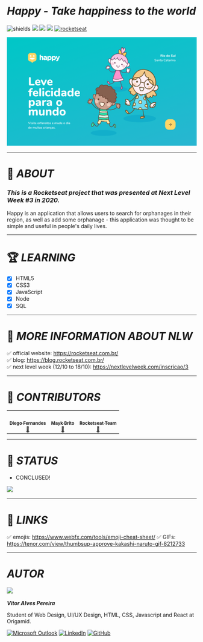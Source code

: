 # *__Happy - Take happiness to the world__*

![shields](https://img.shields.io/github/forks/vitoralvesp/nlw-3?color=29B6D1&label=forks&style=for-the-badge)
  <img src="https://img.shields.io/github/license/vitoralvesp/nlw-3?color=29B6D1&style=for-the-badge"/> 
  <img src="https://img.shields.io/github/issues/vitoralvesp/nlw-3?color=29B6D1&style=for-the-badge"/> 
  <img src="https://img.shields.io/github/stars/vitoralvesp/nlw-3?color=29B6D1&style=for-the-badge"/>
 [![rocketseat](https://img.shields.io/static/v1?label=PROJECT%20OF&message=ROCKETSEAT&color=8257E6&style=for-the-badge)](https://www.adobe.com/br/products/xd/details.html)
 

<img width="900px" hidth="900px" src="github_readme/happy.png">

---

# :book: *__ABOUT__*

### *__This is a Rocketseat project that was presented at Next Level Week #3 in 2020.__*

Happy is an application that allows users to search for orphanages in their region, as well as add some orphanage - this application was thought to be simple and useful in people's daily lives. 

---

# :trophy: *__LEARNING__*

- [x] HTML5
- [x] CSS3
- [x] JavaScript
- [x] Node
- [x] SQL

---

 # :rocket: *__MORE INFORMATION ABOUT NLW__* 

:white_check_mark: official website: https://rocketseat.com.br/ <br>
:white_check_mark: blog: https://blog.rocketseat.com.br/ <br>
:white_check_mark: next level week (12/10 to 18/10): https://nextlevelweek.com/inscricao/3 <br>

---

 # :moyai: *__CONTRIBUTORS__*

<table>
  <tr>
    <td align="center"><a href="https://github.com/diego3g"><img style="border-radius: 50%;" src="https://avatars2.githubusercontent.com/u/2254731?s=400&u=0ba16a79456c2f250e7579cb388fa18c5c2d7d65&v=4" width="100px;" alt=""/><br /><sub><b>Diego Fernandes</b></sub></a><br /><a href="https://rocketseat.com.br/" title="Rocketseat">🚀</a></td>
    <td align="center" display="flex"><a href="https://github.com/maykbrito"><img style="border-radius: 50%;" src="https://avatars2.githubusercontent.com/u/6643122?s=400&u=1e9e1f04b76fb5374e6a041f5e41dce83f3b5d92&v=4" width="100px;" alt=""/><br /><sub><b>Mayk Brito</b></sub></a><br /><a href="https://rocketseat.com.br/" title="Rocketseat">🚀</a></td>
    <td align="center" display="flex"><a href="https://github.com/Rocketseat"><img style="border-radius: 50%;" src="https://avatars0.githubusercontent.com/u/28929274?s=200&v=4" width="100px;" alt=""/><br /><sub><b>Rocketseat Team</b></sub></a><br /><a href="https://rocketseat.com.br/" title="Rocketseat">🚀</a></td>
  </tr>
  <tr>
</table>

---

# :construction: *__STATUS__*

+ CONCLUSED!
 
<img width="400" src="https://media1.tenor.com/images/7bc651b2eaecdee33700823fbcd017b8/tenor.gif?itemid=8212733">

---
# :anger: *LINKS*

:white_check_mark: emojis: https://www.webfx.com/tools/emoji-cheat-sheet/
:white_check_mark: GIFs: https://tenor.com/view/thumbsup-approve-kakashi-naruto-gif-8212733

---

# *AUTOR*

<div height="50" width="50" style="border-radius:50" >
  <img src="https://avatars2.githubusercontent.com/u/68354632?s=96&v=4"/>
</div>

*__Vitor Alves Pereira__*
  
Student of Web Design, UI/UX Design, HTML, CSS, Javascript and React at Origamid.

<div style="float">
  
[![Microsoft Outlook](https://img.shields.io/badge/outlook-%230078D4.svg?&logo=microsoft%20outlook&style=for-the-badge)](mailto:pereira.alves.vitor@outlook.com)
[![LinkedIn](https://img.shields.io/badge/linkedin-%230077B5.svg?&style=for-the-badge&logo=linkedin&logoColor=white)](https://www.linkedin.com/in/vitor-alves-pereira-9b78801b4/)
[![GitHub](https://img.shields.io/github/followers/vitoralvesp?color=%231CB4DC&logo=github&style=for-the-badge)](https://github.com/vitoralvesp/)
</div>

[comment]: <> (https%3A%2F%2Fmicrosoftoutlook.com)

